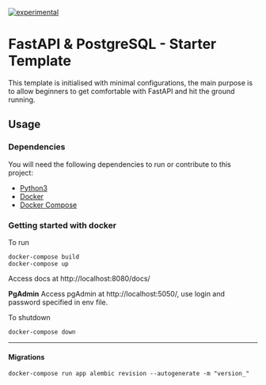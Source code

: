 [![experimental](http://badges.github.io/stability-badges/dist/experimental.svg)](http://github.com/badges/stability-badges)

# FastAPI & PostgreSQL - Starter Template

This template is initialised with minimal configurations, the main purpose is to allow beginners to get comfortable with FastAPI and hit the ground running.

## Usage

### Dependencies

You will need the following dependencies to run or contribute to this project:

- [Python3](https://www.python.org/downloads/)
- [Docker](https://docs.docker.com/get-docker/)
- [Docker Compose](https://docs.docker.com/compose/)

### Getting started with docker

To run

```
docker-compose build
docker-compose up
```

Access docs at http://localhost:8080/docs/

**PgAdmin**
Access pgAdmin at http://localhost:5050/, use login and password specified in env file.

To shutdown

```
docker-compose down
```

---

#### Migrations

```
docker-compose run app alembic revision --autogenerate -m "version_"
```
